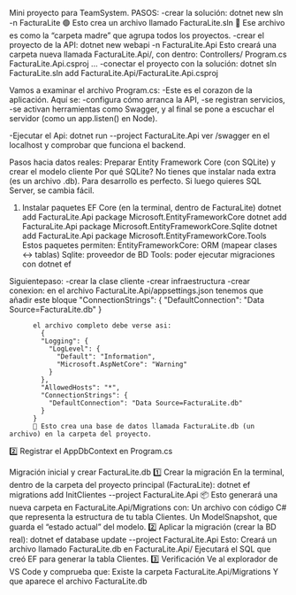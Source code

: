Mini proyecto para TeamSystem.
PASOS:
-crear la solución: dotnet new sln -n FacturaLite
  🟢 Esto crea un archivo llamado FacturaLite.sln
  📁 Ese archivo es como la “carpeta madre” que agrupa todos los proyectos.
-crear el proyecto de la API: dotnet new webapi -n FacturaLite.Api
  Esto creará una carpeta nueva llamada FacturaLite.Api/, con dentro:
    Controllers/
    Program.cs
    FacturaLite.Api.csproj
    ...
-conectar el proyecto con la solución: dotnet sln FacturaLite.sln add FacturaLite.Api/FacturaLite.Api.csproj

Vamos a examinar el archivo Program.cs:
  -Este es el corazon de la aplicación.
    Aquí se:
    -configura cómo arranca la API,
    -se registran servicios,
    -se activan herramientas como Swagger,
y al final se pone a escuchar el servidor (como un app.listen() en Node).

-Ejecutar el Api: dotnet run --project FacturaLite.Api
  ver /swagger en el localhost y comprobar que funciona el backend.

Pasos hacia datos reales:
Preparar Entity Framework Core (con SQLite) y crear el modelo cliente
    Por qué SQLite?
    No tienes que instalar nada extra (es un archivo .db).
    Para desarrollo es perfecto. Si luego quieres SQL Server, se cambia fácil.
  1) Instalar paquetes EF Core (en la terminal, dentro de FacturaLite)
        dotnet add FacturaLite.Api package Microsoft.EntityFrameworkCore
        dotnet add FacturaLite.Api package Microsoft.EntityFrameworkCore.Sqlite
        dotnet add FacturaLite.Api package Microsoft.EntityFrameworkCore.Tools
Estos paquetes permiten:
  EntityFrameworkCore: ORM (mapear clases ↔ tablas)
  Sqlite: proveedor de BD
  Tools: poder ejecutar migraciones con dotnet ef

Siguientepaso:
  -crear la clase cliente
  -crear infraestructura
  -crear conexion: en el archivo FacturaLite.Api/appsettings.json tenemos que añadir este bloque
          "ConnectionStrings": {
            "DefaultConnection": "Data Source=FacturaLite.db"
          }


          el archivo completo debe verse asi:
            {
            "Logging": {
              "LogLevel": {
                "Default": "Information",
                "Microsoft.AspNetCore": "Warning"
              }
            },
            "AllowedHosts": "*",
            "ConnectionStrings": {
              "DefaultConnection": "Data Source=FacturaLite.db"
            }
          }
          🧠 Esto crea una base de datos llamada FacturaLite.db (un archivo) en la carpeta del proyecto.

2️⃣ Registrar el AppDbContext en Program.cs

Migración inicial y crear FacturaLite.db
1️⃣ Crear la migración
En la terminal, dentro de la carpeta del proyecto principal (FacturaLite): dotnet ef migrations add InitClientes --project FacturaLite.Api
  📦 Esto generará una nueva carpeta en FacturaLite.Api/Migrations con:
      Un archivo con código C# que representa la estructura de tu tabla Clientes.
      Un ModelSnapshot, que guarda el “estado actual” del modelo.
2️⃣ Aplicar la migración (crear la BD real): dotnet ef database update --project FacturaLite.Api
  Esto:
    Creará un archivo llamado FacturaLite.db en FacturaLite.Api/
    Ejecutará el SQL que creó EF para generar la tabla Clientes.
3️⃣ Verificación
Ve al explorador de VS Code y comprueba que:
  Existe la carpeta FacturaLite.Api/Migrations
  Y que aparece el archivo FacturaLite.db

